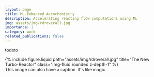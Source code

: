 ```yaml
---
layout: page
title: ML-Enhanced Aerochemistry
description: Accelerating reacting flow computations using ML
img: assets/img/rdroverall.jpg
importance: 1
category: work
related_publications: false
---
```


todoto

<div class="row">
    <div class="col-sm mt-3 mt-md-0">
        {% include figure.liquid path="assets/img/rdroverall.jpg" title="The New Turbo-Reactor" class="img-fluid rounded z-depth-1" %}
    </div>
</div>
<div class="caption">
    This image can also have a caption. It's like magic.
</div>

